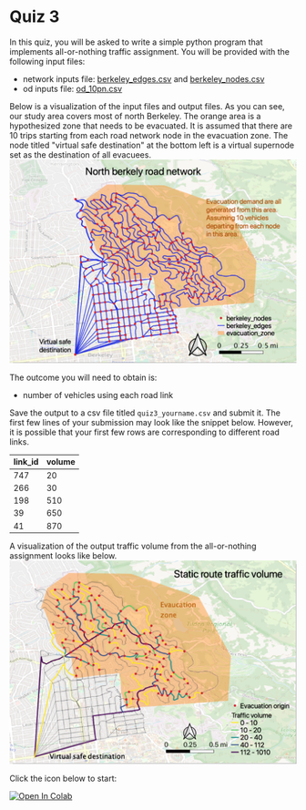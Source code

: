 # Quiz 3

In this quiz, you will be asked to write a simple python program that implements all-or-nothing traffic assignment. You will be provided with the following input files:
* network inputs file: [berkeley_edges.csv](https://raw.githubusercontent.com/UCB-CE170a/Fall2020/master/traffic_data/north_berkeley_edges_clean.csv) and [berkeley_nodes.csv](https://raw.githubusercontent.com/UCB-CE170a/Fall2020/master/traffic_data/north_berkeley_nodes_clean.csv)
* od inputs file: [od_10pn.csv](https://raw.githubusercontent.com/UCB-CE170a/Fall2020/master/traffic_data/od_10pn.csv)

Below is a visualization of the input files and output files. As you can see, our study area covers most of north Berkeley. The orange area is a hypothesized zone that needs to be evacuated. It is assumed that there are 10 trips starting from each road network node in the evacuation zone. The node titled "virtual safe destination" at the bottom left is a virtual supernode set as the destination of all evacuees.
![berkeley_road_network](berkeley_road_network.png "Berkeley roads")

The outcome you will need to obtain is:
* number of vehicles using each road link

Save the output to a csv file titled `quiz3_yourname.csv` and submit it. The first few lines of your submission may look like the snippet below. However, it is possible that your first few rows are corresponding to different road links.

| link_id | volume |
|---------|--------|
|747      |20      |
|266      |30      |
|198      |510     |
|39       |650     |
|41       |870     |

A visualization of the output traffic volume from the all-or-nothing assignment looks like below.
![static_route_results](static_route_results.png "Static assignment traffic volume")


Click the icon below to start:

[![Open In Colab](https://colab.research.google.com/assets/colab-badge.svg)](https://colab.research.google.com/github/UCB-CE170a/Fall2020/blob/master/homeworks/quiz3/quiz3.ipynb)
